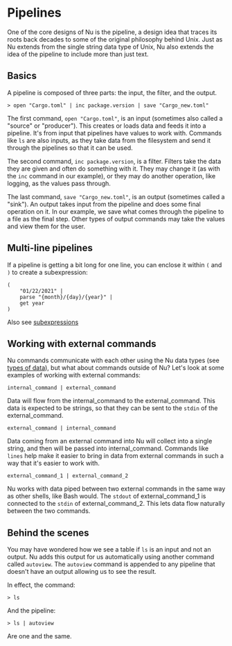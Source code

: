 # Pipelines

One of the core designs of Nu is the pipeline, a design idea that traces its roots back decades to some of the original philosophy behind Unix. Just as Nu extends from the single string data type of Unix, Nu also extends the idea of the pipeline to include more than just text.

## Basics

A pipeline is composed of three parts: the input, the filter, and the output.

```
> open "Cargo.toml" | inc package.version | save "Cargo_new.toml"
```

The first command, `open "Cargo.toml"`, is an input (sometimes also called a "source" or "producer"). This creates or loads data and feeds it into a pipeline. It's from input that pipelines have values to work with.  Commands like `ls` are also inputs, as they take data from the filesystem and send it through the pipelines so that it can be used.

The second command, `inc package.version`, is a filter. Filters take the data they are given and often do something with it. They may change it (as with the `inc` command in our example), or they may do another operation, like logging, as the values pass through.

The last command, `save "Cargo_new.toml"`, is an output (sometimes called a "sink"). An output takes input from the pipeline and does some final operation on it. In our example, we save what comes through the pipeline to a file as the final step. Other types of output commands may take the values and view them for the user.

## Multi-line pipelines

If a pipeline is getting a bit long for one line, you can enclose it within `(` and `)` to create a subexpression:

```
(
    "01/22/2021" |
    parse "{month}/{day}/{year}" |
    get year
)
``` 

Also see [subexpressions](https://www.nushell.sh/book/variables_and_subexpressions.html#subexpressions)

## Working with external commands

Nu commands communicate with each other using the Nu data types (see [types of data](types_of_data.md)), but what about commands outside of Nu?  Let's look at some examples of working with external commands:

`internal_command | external_command`

Data will flow from the internal_command to the external_command. This data is expected to be strings, so that they can be sent to the `stdin` of the external_command.

`external_command | internal_command`

Data coming from an external command into Nu will collect into a single string, and then will be passed into internal_command. Commands like `lines` help make it easier to bring in data from external commands in such a way that it's easier to work with.

`external_command_1 | external_command_2`

Nu works with data piped between two external commands in the same way as other shells, like Bash would. The `stdout` of external_command_1 is connected to the `stdin` of external_command_2. This lets data flow naturally between the two commands.

## Behind the scenes

You may have wondered how we see a table if `ls` is an input and not an output. Nu adds this output for us automatically using another command called `autoview`. The `autoview` command is appended to any pipeline that doesn't have an output allowing us to see the result.

In effect, the command:

```
> ls
```

And the pipeline:

```
> ls | autoview
```

Are one and the same.
